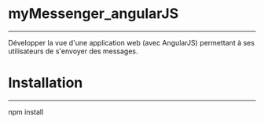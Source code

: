 # myMessenger_angularJS
-----------------------
Développer la vue d'une application web (avec AngularJS) permettant à ses utilisateurs de s'envoyer des messages.


# Installation
________________
npm install
